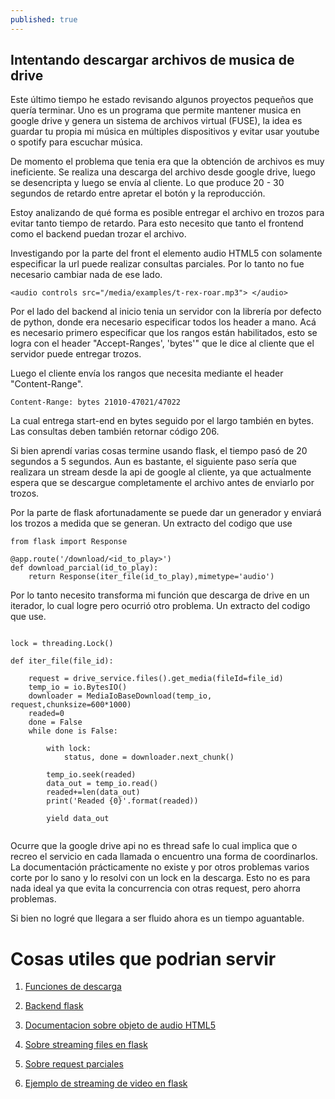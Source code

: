 ```yaml
---
published: true
---
```

## Intentando descargar archivos de musica de drive 

Este último tiempo he estado revisando algunos proyectos pequeños que quería terminar. 
Uno es un programa que permite mantener musica en google drive y genera un sistema de archivos virtual (FUSE), la idea es guardar tu propia mi música en múltiples dispositivos y evitar usar youtube o spotify para escuchar música.

De momento el problema que tenia era que la obtención de archivos es muy ineficiente. Se realiza una descarga del archivo desde google drive, luego se desencripta y luego se envía al cliente. Lo que produce 20 - 30 segundos de retardo entre apretar el botón y la reproducción.

Estoy analizando de qué forma es posible entregar el archivo en trozos para evitar tanto tiempo de retardo. Para esto necesito que tanto el frontend como el backend puedan trozar el archivo.

Investigando por la parte del front el elemento audio HTML5 con solamente especificar la url puede realizar consultas parciales. Por lo tanto no fue necesario cambiar nada de ese lado.

```
<audio controls src="/media/examples/t-rex-roar.mp3"> </audio>
```

Por el lado del backend al inicio tenia un servidor con la librería por defecto de python, donde era necesario especificar todos los header a mano. Acá es necesario primero especificar que los rangos están habilitados, esto se logra con el header "Accept-Ranges', 'bytes'" que le dice al cliente que el servidor puede entregar trozos.

Luego el cliente envía los rangos que necesita mediante el header "Content-Range".
```
Content-Range: bytes 21010-47021/47022
```

La cual entrega start-end en bytes seguido por el largo también en bytes. Las consultas deben también retornar código 206.

Si bien aprendí varias cosas termine usando flask, el tiempo pasó de 20 segundos a 5 segundos. Aun es bastante, el siguiente paso sería que realizara un stream desde la api de google al cliente, ya que actualmente espera que se descargue completamente el archivo antes de enviarlo por trozos.

Por la parte de flask afortunadamente se puede dar un generador y enviará los trozos a medida que se generan. Un extracto del codigo que use
```
from flask import Response

@app.route('/download/<id_to_play>')
def download_parcial(id_to_play):
    return Response(iter_file(id_to_play),mimetype='audio')

```

Por lo tanto necesito transforma mi función que descarga de drive en un iterador, lo cual logre pero ocurrió otro problema. Un extracto del codigo que use.

```

lock = threading.Lock()

def iter_file(file_id):

    request = drive_service.files().get_media(fileId=file_id)
    temp_io = io.BytesIO()
    downloader = MediaIoBaseDownload(temp_io, request,chunksize=600*1000)
    readed=0
    done = False
    while done is False:

        with lock:
            status, done = downloader.next_chunk()

        temp_io.seek(readed)
        data_out = temp_io.read()
        readed+=len(data_out)
        print('Readed {0}'.format(readed))
        
        yield data_out


```

Ocurre que la google drive api no es thread safe lo cual implica que o recreo el servicio en cada llamada o encuentro una forma de coordinarlos. La documentación prácticamente no existe y por otros problemas varios corte por lo sano y lo resolvi con un lock en la descarga. Esto no es para nada ideal ya que evita la concurrencia con otras request, pero ahorra problemas.

Si bien no logré que llegara a ser fluido ahora es un tiempo aguantable.

# Cosas utiles que podrian servir

1. [Funciones de descarga](https://github.com/aferral/FUSE-virtual-music-library/commit/2b29d525cf3514bdde5edc9f4c6b6190aaa7a50e)
2. [Backend flask](https://github.com/aferral/webmplayer/blob/e77d52f6971eedc4d6080247b2d8f69542abcb93/run_server.py)

3. [Documentacion sobre objeto de audio HTML5](https://developer.mozilla.org/en-US/docs/Web/HTML/Element/audio)
4. [Sobre streaming files en flask](https://flask.palletsprojects.com/en/1.1.x/patterns/streaming/)
5. [Sobre request parciales](https://developer.mozilla.org/en-US/docs/Web/HTTP/Status/206)
6. [Ejemplo de streaming de video en flask](https://blog.miguelgrinberg.com/post/video-streaming-with-flask)
